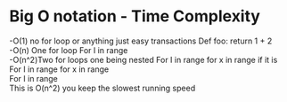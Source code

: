 <h1>Big O notation - Time Complexity </h1>
-O(1) 
no for loop or anything just easy transactions
Def foo:   
return 1 + 2
<br>
-O(n)
One for loop
For I in range
<br>
-O(n^2)Two for loops one being nested
For I in range
    for x in range
if it is 
For I in range
    for x in range
<br>
For I in range 
<br>
This is O(n^2) you keep the slowest running speed
	